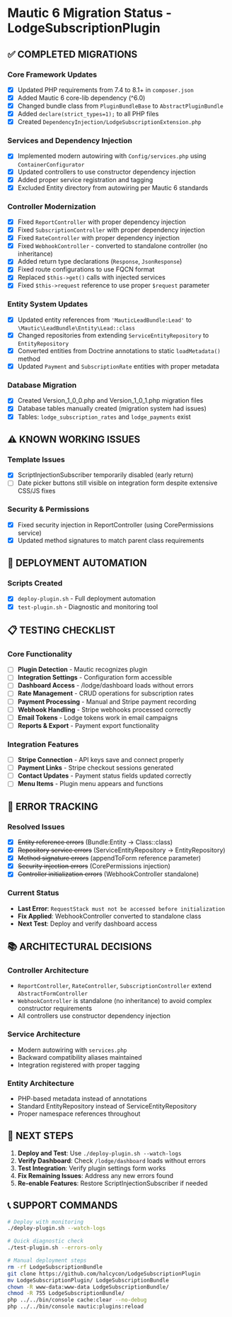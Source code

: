 # Mautic 6 Migration Status - LodgeSubscriptionPlugin

## ✅ **COMPLETED MIGRATIONS**

### Core Framework Updates
- [x] Updated PHP requirements from 7.4 to 8.1+ in `composer.json`
- [x] Added Mautic 6 core-lib dependency (^6.0)
- [x] Changed bundle class from `PluginBundleBase` to `AbstractPluginBundle`
- [x] Added `declare(strict_types=1);` to all PHP files
- [x] Created `DependencyInjection/LodgeSubscriptionExtension.php`

### Services and Dependency Injection
- [x] Implemented modern autowiring with `Config/services.php` using `ContainerConfigurator`
- [x] Updated controllers to use constructor dependency injection
- [x] Added proper service registration and tagging
- [x] Excluded Entity directory from autowiring per Mautic 6 standards

### Controller Modernization
- [x] Fixed `ReportController` with proper dependency injection
- [x] Fixed `SubscriptionController` with proper dependency injection  
- [x] Fixed `RateController` with proper dependency injection
- [x] Fixed `WebhookController` - converted to standalone controller (no inheritance)
- [x] Added return type declarations (`Response`, `JsonResponse`)
- [x] Fixed route configurations to use FQCN format
- [x] Replaced `$this->get()` calls with injected services
- [x] Fixed `$this->request` reference to use proper `$request` parameter

### Entity System Updates
- [x] Updated entity references from `'MauticLeadBundle:Lead'` to `\Mautic\LeadBundle\Entity\Lead::class`
- [x] Changed repositories from extending `ServiceEntityRepository` to `EntityRepository`
- [x] Converted entities from Doctrine annotations to static `loadMetadata()` method
- [x] Updated `Payment` and `SubscriptionRate` entities with proper metadata

### Database Migration
- [x] Created Version_1_0_0.php and Version_1_0_1.php migration files
- [x] Database tables manually created (migration system had issues)
- [x] Tables: `lodge_subscription_rates` and `lodge_payments` exist

## ⚠️ **KNOWN WORKING ISSUES**

### Template Issues
- [x] ScriptInjectionSubscriber temporarily disabled (early return)
- [ ] Date picker buttons still visible on integration form despite extensive CSS/JS fixes

### Security & Permissions
- [x] Fixed security injection in ReportController (using CorePermissions service)
- [x] Updated method signatures to match parent class requirements

## 🔧 **DEPLOYMENT AUTOMATION**

### Scripts Created
- [x] `deploy-plugin.sh` - Full deployment automation
- [x] `test-plugin.sh` - Diagnostic and monitoring tool

## 📋 **TESTING CHECKLIST**

### Core Functionality
- [ ] **Plugin Detection** - Mautic recognizes plugin
- [ ] **Integration Settings** - Configuration form accessible 
- [ ] **Dashboard Access** - /lodge/dashboard loads without errors
- [ ] **Rate Management** - CRUD operations for subscription rates
- [ ] **Payment Processing** - Manual and Stripe payment recording
- [ ] **Webhook Handling** - Stripe webhooks processed correctly
- [ ] **Email Tokens** - Lodge tokens work in email campaigns
- [ ] **Reports & Export** - Payment export functionality

### Integration Features
- [ ] **Stripe Connection** - API keys save and connect properly
- [ ] **Payment Links** - Stripe checkout sessions generated
- [ ] **Contact Updates** - Payment status fields updated correctly
- [ ] **Menu Items** - Plugin menu appears and functions

## 🐛 **ERROR TRACKING**

### Resolved Issues
- [x] ~~Entity reference errors~~ (Bundle:Entity → Class::class)
- [x] ~~Repository service errors~~ (ServiceEntityRepository → EntityRepository)  
- [x] ~~Method signature errors~~ (appendToForm reference parameter)
- [x] ~~Security injection errors~~ (CorePermissions injection)
- [x] ~~Controller initialization errors~~ (WebhookController standalone)

### Current Status
- **Last Error**: `RequestStack must not be accessed before initialization`
- **Fix Applied**: WebhookController converted to standalone class
- **Next Test**: Deploy and verify dashboard access

## 📚 **ARCHITECTURAL DECISIONS**

### Controller Architecture
- `ReportController`, `RateController`, `SubscriptionController` extend `AbstractFormController`
- `WebhookController` is standalone (no inheritance) to avoid complex constructor requirements
- All controllers use constructor dependency injection

### Service Architecture  
- Modern autowiring with `services.php`
- Backward compatibility aliases maintained
- Integration registered with proper tagging

### Entity Architecture
- PHP-based metadata instead of annotations
- Standard EntityRepository instead of ServiceEntityRepository
- Proper namespace references throughout

## 🚀 **NEXT STEPS**

1. **Deploy and Test**: Use `./deploy-plugin.sh --watch-logs`
2. **Verify Dashboard**: Check `/lodge/dashboard` loads without errors
3. **Test Integration**: Verify plugin settings form works
4. **Fix Remaining Issues**: Address any new errors found
5. **Re-enable Features**: Restore ScriptInjectionSubscriber if needed

## 📞 **SUPPORT COMMANDS**

```bash
# Deploy with monitoring
./deploy-plugin.sh --watch-logs

# Quick diagnostic check  
./test-plugin.sh --errors-only

# Manual deployment steps
rm -rf LodgeSubscriptionBundle
git clone https://github.com/halcycon/LodgeSubscriptionPlugin
mv LodgeSubscriptionPlugin/ LodgeSubscriptionBundle
chown -R www-data:www-data LodgeSubscriptionBundle/
chmod -R 755 LodgeSubscriptionBundle/
php ../../bin/console cache:clear --no-debug
php ../../bin/console mautic:plugins:reload
``` 